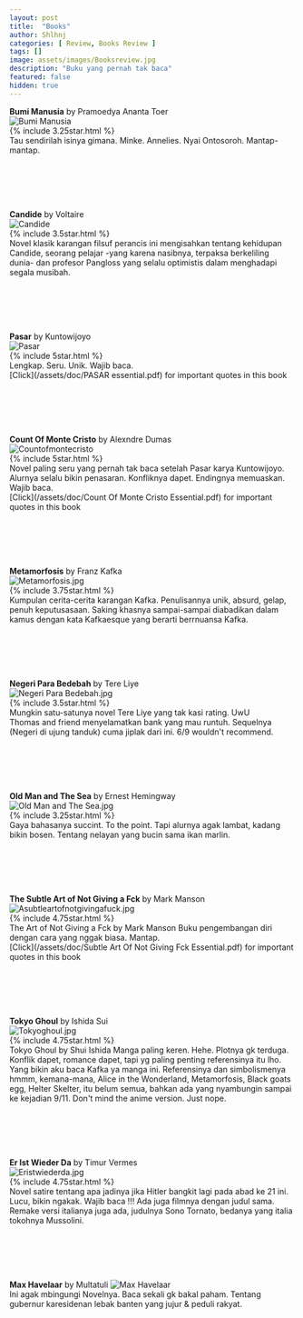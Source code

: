 ```yaml
---
layout: post
title:  "Books"
author: Shlhnj
categories: [ Review, Books Review ]
tags: []
image: assets/images/Booksreview.jpg
description: "Buku yang pernah tak baca"
featured: false
hidden: true
---
```


**Bumi Manusia** by Pramoedya Ananta Toer <br>
![Bumi Manusia](/assets/images/Bumimanusia.jpg) <br>
{% include 3.25star.html %} <br>
Tau sendirilah isinya gimana. Minke. Annelies. Nyai Ontosoroh. Mantap-mantap.

<br>
<br>
<br>
<br>

**Candide** by Voltaire <br>
![Candide](/assets/images/Candide.jpg) <br>
{% include 3.5star.html %} <br>
Novel klasik karangan filsuf perancis ini mengisahkan tentang kehidupan Candide, seorang pelajar -yang karena nasibnya, terpaksa berkeliling dunia- dan profesor Pangloss yang selalu optimistis dalam menghadapi segala musibah.

<br>
<br>
<br>
<br>

**Pasar** by Kuntowijoyo <br>
![Pasar](/assets/images/Pasar.jpg) <br>
{% include 5star.html %} <br>
Lengkap. Seru. Unik. Wajib baca. <br>
[Click](/assets/doc/PASAR essential.pdf) for important quotes in this book

<br>
<br>
<br>
<br>

**Count Of Monte Cristo** by Alexndre Dumas <br>
![Countofmontecristo](/assets/images/Countofmontecristo.jpg) <br>
{% include 5star.html %} <br>
Novel paling seru yang pernah tak baca setelah Pasar karya Kuntowijoyo. Alurnya selalu bikin penasaran. Konfliknya dapet. Endingnya memuaskan. Wajib baca. <br>
[Click](/assets/doc/Count Of Monte Cristo Essential.pdf) for important quotes in this book

<br>
<br>
<br>
<br>

**Metamorfosis** by Franz Kafka <br>
![Metamorfosis.jpg](/assets/images/Metamorfosis.jpg) <br>
{% include 3.75star.html %} <br>
Kumpulan cerita-cerita karangan Kafka. Penulisannya unik, absurd, gelap, penuh keputusasaan. Saking khasnya sampai-sampai diabadikan dalam kamus dengan kata Kafkaesque yang berarti berrnuansa Kafka.

<br>
<br>
<br>
<br>

**Negeri Para Bedebah** by Tere Liye <br>
![Negeri Para Bedebah.jpg](/assets/images/Negeriparabedebah.jpg) <br>
{% include 3.5star.html %} <br>
Mungkin satu-satunya novel Tere Liye yang tak kasi rating. UwU <br>
Thomas and friend menyelamatkan bank yang mau runtuh. Sequelnya (Negeri di ujung tanduk) cuma jiplak dari ini. 6/9 wouldn't recommend.

<br>
<br>
<br>
<br>

**Old Man and The Sea** by Ernest Hemingway <br>
![Old Man and The Sea.jpg](/assets/images/Oldmanandthesea.jpg) <br>
{% include 3.25star.html %} <br>
Gaya bahasanya succint. To the point. Tapi alurnya agak lambat, kadang bikin bosen. Tentang nelayan yang bucin sama ikan marlin.

<br>
<br>
<br>
<br>

**The Subtle Art of Not Giving a Fck** by Mark Manson <br>
![Asubtleartofnotgivingafuck.jpg](/assets/images/Asubtleartofnotgivingafuck.jpg) <br>
{% include 4.75star.html %} <br>
The Art of Not Giving a Fck by Mark Manson Buku pengembangan diri dengan cara yang nggak biasa. Mantap. <br>
[Click](/assets/doc/Subtle Art Of Not Giving Fck Essential.pdf) for important quotes in this book

<br>
<br>
<br>
<br>

**Tokyo Ghoul** by Ishida Sui<br>
![Tokyoghoul.jpg](/assets/images/Tokyoghoul.jpg) <br>
{% include 4.75star.html %} <br>
Tokyo Ghoul by Shui Ishida Manga paling keren. Hehe. Plotnya gk terduga. Konflik dapet, romance dapet, tapi yg paling penting referensinya itu lho. Yang bikin aku baca Kafka ya manga ini. Referensinya dan simbolismenya hmmm, kemana-mana, Alice in the Wonderland, Metamorfosis, Black goats egg, Helter Skelter, itu belum semua, bahkan ada yang nyambungin sampai ke kejadian 9/11. Don't mind the anime version. Just nope.

<br>
<br>
<br>
<br>

**Er Ist Wieder Da** by Timur Vermes <br>
![Eristwiederda.jpg](/assets/images/Eristwiederda.jpg) <br>
{% include 4.75star.html %} <br>
Novel satire tentang apa jadinya jika Hitler bangkit lagi pada abad ke 21 ini. Lucu, bikin ngakak. Wajib baca !!! 
Ada juga filmnya dengan judul sama. Remake versi italianya juga ada, judulnya Sono Tornato, bedanya yang italia tokohnya Mussolini.

<br>
<br>
<br>
<br>

**Max Havelaar** by Multatuli
![Max Havelaar](/assets/images/Maxhavelaar.jpg) <br>
Ini agak mbingungi Novelnya. Baca sekali gk bakal paham. Tentang gubernur karesidenan lebak banten yang jujur & peduli rakyat.

